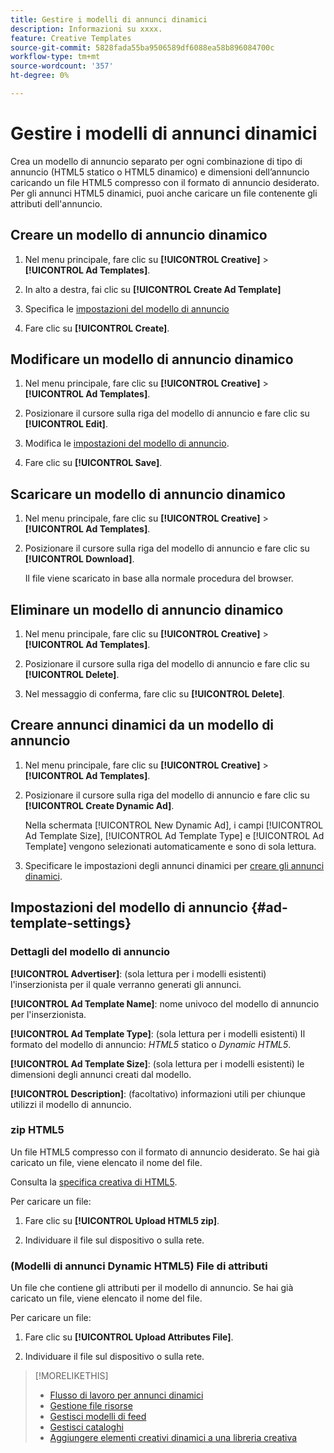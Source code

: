 ```yaml
---
title: Gestire i modelli di annunci dinamici
description: Informazioni su xxxx.
feature: Creative Templates
source-git-commit: 5828fada55ba9506589df6088ea58b896084700c
workflow-type: tm+mt
source-wordcount: '357'
ht-degree: 0%

---
```


# Gestire i modelli di annunci dinamici

Crea un modello di annuncio separato per ogni combinazione di tipo di annuncio (HTML5 statico o HTML5 dinamico) e dimensioni dell’annuncio caricando un file HTML5 compresso con il formato di annuncio desiderato. Per gli annunci HTML5 dinamici, puoi anche caricare un file contenente gli attributi dell&#39;annuncio<!-- more clarification? -->.

<!-- add this where/how?: You can use the same feed template for multiple ad templates. -->

<!-- EXPLAIN MORE:  Is this like repropagating a feed file through a template, or can you just change some things? Is generating an ad template a one-time thing, using the existing feed file, but you might later update the file and re-propagation doesn't happen automatically? Clarify the use cases for each.-->

## Creare un modello di annuncio dinamico

1. Nel menu principale, fare clic su **[!UICONTROL Creative]** > **[!UICONTROL Ad Templates]**.

1. In alto a destra, fai clic su **[!UICONTROL Create Ad Template]**

1. Specifica le [impostazioni del modello di annuncio](#ad-template-settings)

1. Fare clic su **[!UICONTROL Create]**.

## Modificare un modello di annuncio dinamico

1. Nel menu principale, fare clic su **[!UICONTROL Creative]** > **[!UICONTROL Ad Templates]**.

1. Posizionare il cursore sulla riga del modello di annuncio e fare clic su **[!UICONTROL Edit]**.

1. Modifica le [impostazioni del modello di annuncio](#ad-template-settings).

1. Fare clic su **[!UICONTROL Save]**.

## Scaricare un modello di annuncio dinamico

<!-- Explain more about what this contains and the format:  Downloaded ad templates are compressed (zipped) files that include XXX as TDF files and the uploaded HTML5 (and attributes?) data. You can open the TDF file in a text editor. -->

1. Nel menu principale, fare clic su **[!UICONTROL Creative]** > **[!UICONTROL Ad Templates]**.

1. Posizionare il cursore sulla riga del modello di annuncio e fare clic su **[!UICONTROL Download]**.

   Il file viene scaricato in base alla normale procedura del browser.

## Eliminare un modello di annuncio dinamico

1. Nel menu principale, fare clic su **[!UICONTROL Creative]** > **[!UICONTROL Ad Templates]**.

1. Posizionare il cursore sulla riga del modello di annuncio e fare clic su **[!UICONTROL Delete]**.

1. Nel messaggio di conferma, fare clic su **[!UICONTROL Delete]**.<!-- Confirm -->

## Creare annunci dinamici da un modello di annuncio

1. Nel menu principale, fare clic su **[!UICONTROL Creative]** > **[!UICONTROL Ad Templates]**.

1. Posizionare il cursore sulla riga del modello di annuncio e fare clic su **[!UICONTROL Create Dynamic Ad]**.

   Nella schermata [!UICONTROL New Dynamic Ad], i campi [!UICONTROL Ad Template Size], [!UICONTROL Ad Template Type] e [!UICONTROL Ad Template] vengono selezionati automaticamente e sono di sola lettura.

1. Specificare le impostazioni degli annunci dinamici per [creare gli annunci dinamici](/help/creative/creative-libraries/creative-add-dynamic.md).

## Impostazioni del modello di annuncio {#ad-template-settings}

### Dettagli del modello di annuncio

**[!UICONTROL Advertiser]**: (sola lettura per i modelli esistenti) l&#39;inserzionista per il quale verranno generati gli annunci.

**[!UICONTROL Ad Template Name]**: nome univoco del modello di annuncio per l&#39;inserzionista.

**[!UICONTROL Ad Template Type]**: (sola lettura per i modelli esistenti) Il formato del modello di annuncio: *HTML5* statico o *Dynamic HTML5*.

**[!UICONTROL Ad Template Size]**: (sola lettura per i modelli esistenti) le dimensioni degli annunci creati dal modello.

**[!UICONTROL Description]**: (facoltativo) informazioni utili per chiunque utilizzi il modello di annuncio.

<!-- I don't see this on 9/24:

### (Static HTML5 ad templates) Click Tags

**\[Click Tag Parameter\]**: The click tag parameters to allow click-tracking redirects from ads created using the ad template. To add a parameter, click **[!UICONTROL + Add More]** and enter an additional parameter. You can include up to five parameters.

-->

### zip HTML5

Un file HTML5 compresso con il formato di annuncio desiderato. Se hai già caricato un file, viene elencato il nome del file.

Consulta la [specifica creativa di HTML5](/help/creative/creative-libraries/html5-creative-specification.md).

Per caricare un file:

1. Fare clic su **[!UICONTROL Upload HTML5 zip]**.

1. Individuare il file sul dispositivo o sulla rete.

### (Modelli di annunci Dynamic HTML5) File di attributi

<!-- EXPLAIN -->Un file che contiene gli attributi per il modello di annuncio. Se hai già caricato un file, viene elencato il nome del file.

<!-- Add specs for this file type -->

Per caricare un file:

1. Fare clic su **[!UICONTROL Upload Attributes File]**.

1. Individuare il file sul dispositivo o sulla rete.

>[!MORELIKETHIS]
>
>* [Flusso di lavoro per annunci dinamici](/help/creative/introduction/workflow-dynamic-ads.md)
>* [Gestione file risorse](/help/creative/feeds/asset-manage.md)
>* [Gestisci modelli di feed](/help/creative/feeds/feed-template-manage.md)
>* [Gestisci cataloghi](/help/creative/feeds/catalog-manage.md)
>* [Aggiungere elementi creativi dinamici a una libreria creativa](/help/creative/creative-libraries/creative-add-dynamic.md)

